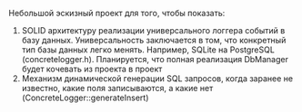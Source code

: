 Небольшой эскизный проект для того, чтобы показать:

1. SOLID архитектуру реализации универсального логгера
событий в базу данных. Универсальность заключается в том,
что конкретный тип базы данных легко менять. Например,
SQLite на PostgreSQL (concretelogger.h). Планируется, что полная реализация DbManager будет кочевать
из проекта в проект
2. Механизм динамической генерации SQL запросов, когда 
заранее не известно, какие поля записываются, а какие нет
(ConcreteLogger::generateInsert)
